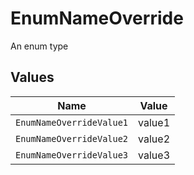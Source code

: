 # EnumNameOverride

An enum type


## Values

| Name                     | Value                    |
| ------------------------ | ------------------------ |
| `EnumNameOverrideValue1` | value1                   |
| `EnumNameOverrideValue2` | value2                   |
| `EnumNameOverrideValue3` | value3                   |